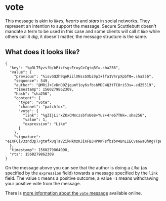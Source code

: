 # vote
This message is akin to _likes_, _hearts_ and _stars_ in social networks. They represent an intention to support the message. Secure Scuttlebutt doesn't mandate a term to be used in this case and some clients will call it _like_ while others call it _dig_, it doesn't matter, the message structure is the same.

## What does it looks like?

~~~
{
  "key": "%p3LT5yzsfb/bPizfsgsEruyCeCgtqBY=.sha256",
  "value": {
    "previous": "%isvGQ2h9qnRiilXNssbXbi9pI+lTa1V4rpXpbT0=.sha256",
    "sequence": 549,
    "author": "@MRiJ+CvDnD9ZjqunY1oy6sfbsbMDC4Q3tTC8riS3s=.ed25519",
    "timestamp": 1560279862309,
    "hash": "sha256",
    "content": {
      "type": "vote",
      "channel": "patchfox",
      "vote": {
        "link": "%gZIjLirxZKxCMmczsbfsUeB+Yuz+4re67TNk=.sha256",
        "value": 1,
        "expression": "Like"
      }
    },
    "signature": "eIXFCiv3znd3p7/gtWfxUqTaV2ikHkmzKJiKFBJHPRWFsfbsbV4BnLIECva6waQhRgYTpWc9xD39B12a2DQ==.sig.ed25519"
  },
  "timestamp": 1560279864098,
  "rts": 1560279862309
}
~~~

On the message above you can see that the author is doing a _Like_ (as specified by the `expression` field) towards a message specified by the `link` field. The value `1` means a positive outcome, a value `-1` means withdrawing your positive vote from the message.

There is [more information about the `vote` message](http://scuttlebot.io/docs/message-types/vote.html) available online.
